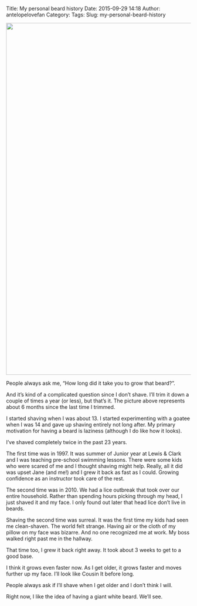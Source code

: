 Title: My personal beard history
Date: 2015-09-29 14:18
Author: antelopelovefan
Category: 
Tags: 
Slug: my-personal-beard-history

<img src="https://cdn-images-1.medium.com/max/800/1*Tm_p-dee6Lwgczyckabvtw.jpeg" width="960" height="960" />

People always ask me, “How long did it take you to grow that beard?”.

And it’s kind of a complicated question since I don’t shave. I’ll trim it down a couple of times a year (or less), but that’s it. The picture above represents about 6 months since the last time I trimmed.

I started shaving when I was about 13. I started experimenting with a goatee when I was 14 and gave up shaving entirely not long after. My primary motivation for having a beard is laziness (although I do like how it looks).

I’ve shaved completely twice in the past 23 years.

The first time was in 1997. It was summer of Junior year at Lewis & Clark and I was teaching pre-school swimming lessons. There were some kids who were scared of me and I thought shaving might help. Really, all it did was upset Jane (and me!) and I grew it back as fast as I could. Growing confidence as an instructor took care of the rest.

The second time was in 2010. We had a lice outbreak that took over our entire household. Rather than spending hours picking through my head, I just shaved it and my face. I only found out later that head lice don’t live in beards.

Shaving the second time was surreal. It was the first time my kids had seen me clean-shaven. The world felt strange. Having air or the cloth of my pillow on my face was bizarre. And no one recognized me at work. My boss walked right past me in the hallway.

That time too, I grew it back right away. It took about 3 weeks to get to a good base.

I think it grows even faster now. As I get older, it grows faster and moves further up my face. I’ll look like Cousin It before long.

People always ask if I’ll shave when I get older and I don’t think I will.

Right now, I like the idea of having a giant white beard. We’ll see.

